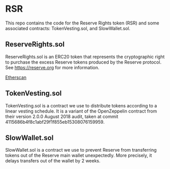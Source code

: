 # RSR
This repo contains the code for the Reserve Rights token (RSR) and some associated contracts: TokenVesting.sol, and SlowWallet.sol. 

## ReserveRights.sol

ReserveRights.sol is an ERC20 token that represents the cryptographic right to purchase the excess Reserve tokens produced by the Reserve protocol. See https://reserve.org for more information.

[Etherscan](https://etherscan.io/token/0x5699dbfe52146465074e2331046e941262f0446f#balances)

## TokenVesting.sol

TokenVesting.sol is a contract we use to distribute tokens according to a linear vesting schedule. It is a variant of the OpenZeppelin contract from their version 2.0.0 August 2018 audit, taken at commit 4115686b4f8c1abf29f1f855eb15308076159959. 

## SlowWallet.sol

SlowWallet.sol is a contract we use to prevent Reserve from transferring tokens out of the Reserve main wallet unexpectedly. More precisely, it delays transfers out of the wallet by 2 weeks. 
